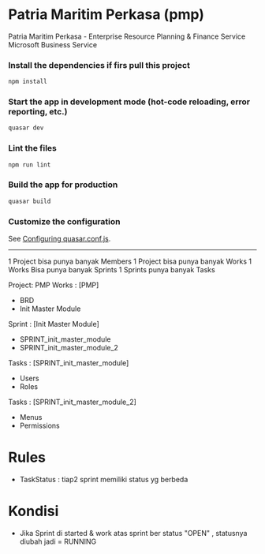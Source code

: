 # Patria Maritim Perkasa (pmp)

Patria Maritim Perkasa - Enterprise Resource Planning & Finance Service Microsoft Business Service

### Install the dependencies if firs pull this project
```bash
npm install
```

### Start the app in development mode (hot-code reloading, error reporting, etc.)
```bash
quasar dev
```

### Lint the files
```bash
npm run lint
```

### Build the app for production
```bash
quasar build
```

### Customize the configuration
See [Configuring quasar.conf.js](https://quasar.dev/quasar-cli/quasar-conf-js).


---

1 Project bisa punya banyak Members
1 Project bisa punya banyak Works
1 Works Bisa punya banyak Sprints
1 Sprints punya banyak Tasks

Project: PMP
Works : [PMP]
 - BRD
 - Init Master Module
 
Sprint : [Init Master Module]
 - SPRINT_init_master_module
 - SPRINT_init_master_module_2

Tasks : [SPRINT_init_master_module]
 - Users
 - Roles

Tasks : [SPRINT_init_master_module_2]
 - Menus
 - Permissions

# Rules
 - TaskStatus : tiap2 sprint memiliki status yg berbeda

# Kondisi
- Jika Sprint di started & work atas sprint ber status "OPEN" , 
  statusnya diubah jadi = RUNNING

